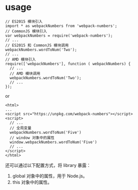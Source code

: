 # usage

```
// ES2015 模块引入
import * as webpackNumbers from 'webpack-numbers';
// CommonJS 模块引入
var webpackNumbers = require('webpack-numbers');
// ...
// ES2015 和 CommonJS 模块调用
webpackNumbers.wordToNum('Two');
// ...
// AMD 模块引入
require(['webpackNumbers'], function ( webpackNumbers) {
  // ...
  // AMD 模块调用
  webpackNumbers.wordToNum('Two');
  // ...
});
```

or

```
<html>
...
<script src="https://unpkg.com/webpack-numbers"></script>
<script>
  // ...
  // 全局变量
  webpackNumbers.wordToNum('Five')
  // window 对象中的属性
  window.webpackNumbers.wordToNum('Five')
  // ...
</script>
</html>
```

还可以通过以下配置方式，将 library 暴露：
1. global 对象中的属性，用于 Node.js。
2. this 对象中的属性。




